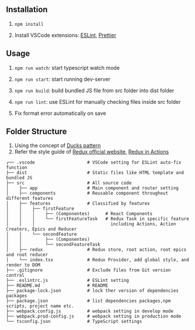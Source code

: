 ## Installation

1. `npm install`

2. Install VSCode extensions: [ESLint](https://marketplace.visualstudio.com/items?itemName=dbaeumer.vscode-eslint), [Prettier](https://marketplace.visualstudio.com/items?itemName=esbenp.prettier-vscode)

## Usage

1. `npm run watch`: start typescript watch mode

2. `npm run start`: start running dev-server

3. `npm run build`: build bundled JS file from src folder into dist folder

4. `npm run lint`: use ESLint for manually checking files inside src folder

5. Fix format error automatically on save

## Folder Structure

1. Using the concept of [Ducks pattern](https://github.com/erikras/ducks-modular-redux)
2. Refer the style guide of [Redux official website](https://redux.js.org/style-guide/style-guide/#structure-files-as-feature-folders-or-ducks), [Redux in Actions](https://livebook.manning.com/book/redux-in-action/chapter-11/51) 
``` 
┌── .vscode                    # VSCode setting for ESLint auto-fix function
├── dist                       # Static files like HTML template and bundled JS
├── src                        # All source code
│    ├── app                   # Main component and router setting 
│    ├── components            # Reusable component throughout different features  
│    ├── features              # Classified by features
│    │    ├── firstFeature
│    │    │    ├── (Componentes)      # React Components
│    │    │    └── firstFeatureTask   # Redux Task in specific feature 
│    │    │                             including Actions, Action Creaters, Epics and Reducer
│    │    └── secondFeature
│    │         ├── (Componentes)
│    │         └── secondFeatureTask
│    ├── redux                 # Redux store, root action, root epics and root reducer
│    └── index.tsx             # Redux Provider, add global style, and render to DOM
├── .gitignore                 # Exclude files from Git version contral
├── .eslintrc.js               # ESLint setting
├── README.md                  # README
├── package-lock.json          # lock ther version of dependencies packages
├── package.json               # list dependencies packages,npm scripts, project name etc.
├── webpack.config.js          # webpack setting in develop mode
├── webpack.prod-config.js     # webpack setting in production mode
└── tsconfig.json              # TypeScript settings
```